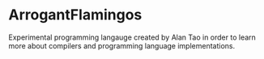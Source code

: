 # ArrogantFlamingos

Experimental programming langauge created by Alan Tao in order to learn more about compilers and programming language implementations.
